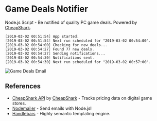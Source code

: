 # Game Deals Notifier

Node.js Script - Be notified of quality PC game deals. Powered by [CheapShark](https://www.cheapshark.com/).

```console
[2019-03-02 00:51:54] App started.
[2019-03-02 00:51:54] Next run scheduled for "2019-03-02 00:54:00".
[2019-03-02 00:54:00] Checking for new deals...
[2019-03-02 00:54:27] Found 77 new deals.
[2019-03-02 00:54:27] Sending notifications...
[2019-03-02 00:54:30] Notifications sent.
[2019-03-02 00:54:30] Next run scheduled for "2019-03-02 00:57:00".
```

![Game Deals Email](https://i.imgur.com/k1JS6rm.jpg)

## References

* [CheapShark API](https://www.cheapshark.com/api/) by [CheapShark](https://www.cheapshark.com/) - Tracks pricing data on digital game stores.
* [Nodemailer](https://nodemailer.com/about/) - Send emails with Node.js!
* [Handlebars](https://handlebarsjs.com/) - Highly semantic templating engine.
